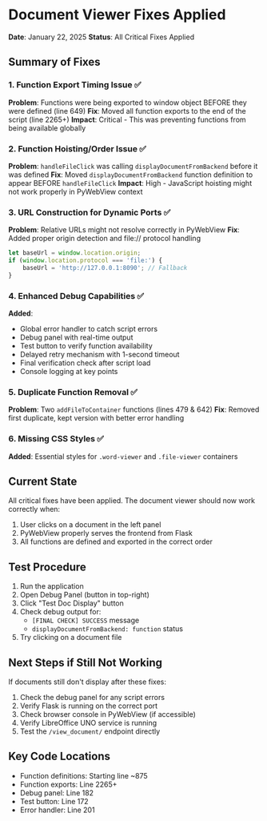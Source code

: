 # Document Viewer Fixes Applied
**Date**: January 22, 2025
**Status**: All Critical Fixes Applied

## Summary of Fixes

### 1. Function Export Timing Issue ✅
**Problem**: Functions were being exported to window object BEFORE they were defined (line 649)
**Fix**: Moved all function exports to the end of the script (line 2265+)
**Impact**: Critical - This was preventing functions from being available globally

### 2. Function Hoisting/Order Issue ✅  
**Problem**: `handleFileClick` was calling `displayDocumentFromBackend` before it was defined
**Fix**: Moved `displayDocumentFromBackend` function definition to appear BEFORE `handleFileClick`
**Impact**: High - JavaScript hoisting might not work properly in PyWebView context

### 3. URL Construction for Dynamic Ports ✅
**Problem**: Relative URLs might not resolve correctly in PyWebView
**Fix**: Added proper origin detection and file:// protocol handling
```javascript
let baseUrl = window.location.origin;
if (window.location.protocol === 'file:') {
    baseUrl = 'http://127.0.0.1:8090'; // Fallback
}
```

### 4. Enhanced Debug Capabilities ✅
**Added**:
- Global error handler to catch script errors
- Debug panel with real-time output
- Test button to verify function availability
- Delayed retry mechanism with 1-second timeout
- Final verification check after script load
- Console logging at key points

### 5. Duplicate Function Removal ✅
**Problem**: Two `addFileToContainer` functions (lines 479 & 642)
**Fix**: Removed first duplicate, kept version with better error handling

### 6. Missing CSS Styles ✅
**Added**: Essential styles for `.word-viewer` and `.file-viewer` containers

## Current State

All critical fixes have been applied. The document viewer should now work correctly when:
1. User clicks on a document in the left panel
2. PyWebView properly serves the frontend from Flask
3. All functions are defined and exported in the correct order

## Test Procedure

1. Run the application
2. Open Debug Panel (button in top-right)
3. Click "Test Doc Display" button
4. Check debug output for:
   - `[FINAL CHECK] SUCCESS` message
   - `displayDocumentFromBackend: function` status
5. Try clicking on a document file

## Next Steps if Still Not Working

If documents still don't display after these fixes:
1. Check the debug panel for any script errors
2. Verify Flask is running on the correct port
3. Check browser console in PyWebView (if accessible)
4. Verify LibreOffice UNO service is running
5. Test the `/view_document/` endpoint directly

## Key Code Locations

- Function definitions: Starting line ~875
- Function exports: Line 2265+
- Debug panel: Line 182
- Test button: Line 172
- Error handler: Line 201